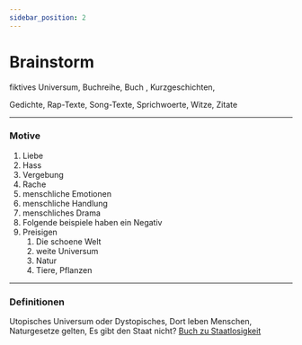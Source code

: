 ```yaml
---
sidebar_position: 2
---
```


# Brainstorm

fiktives Universum,
Buchreihe,
Buch ,
Kurzgeschichten,

Gedichte,
Rap-Texte,
Song-Texte,
Sprichwoerte,
Witze,
Zitate

--- 
### Motive
1. Liebe
2. Hass
3. Vergebung
4. Rache
5. menschliche Emotionen
6. menschliche Handlung
7. menschliches Drama
8. Folgende beispiele haben ein Negativ
9. Preisigen
	1. Die schoene Welt
	2. weite Universum
	3. Natur
	4. Tiere, Pflanzen


---
### Definitionen
Utopisches Universum oder Dystopisches,
Dort leben Menschen,
Naturgesetze gelten, 
Es gibt den Staat nicht?
[Buch zu Staatlosigkeit](https://www.amazon.de/Anarchistische-Gesellschaftsentw%C3%BCrfe-partizipatorischer-Vergesellschaftung-Entscheidungsfindung/dp/3897713691)



